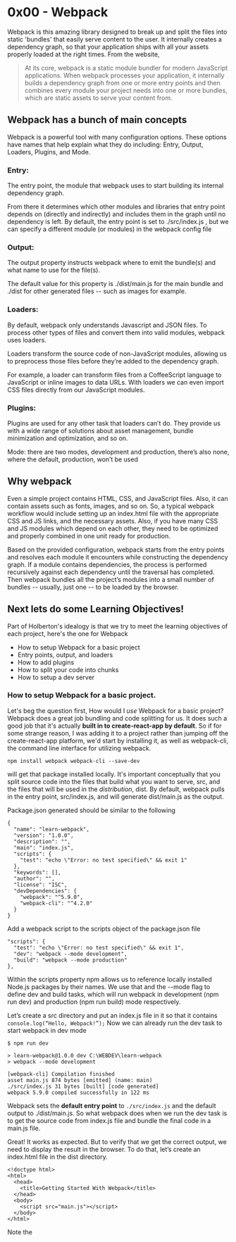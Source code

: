 # 0x00 - Webpack

Webpack is this amazing library designed to break up and split the files into static 'bundles' that easily serve content to the user. It internally creates a dependency graph, so that your application ships with all your assets properly loaded at the right times. From the website,
> At its core, webpack is a static module bundler for modern JavaScript applications. When webpack processes your application, it internally builds a dependency graph from one or more entry points and then combines every module your project needs into one or more bundles, which are static assets to serve your content from.

## Webpack has a bunch of main concepts
Webpack is a powerful tool with many configuration options. These options have names that help explain what they do including: Entry, Output, Loaders, Plugins, and Mode.

### **Entry:**
The entry point, the module that webpack uses to start building its internal dependency graph.

From there it determines which other modules and libraries that entry point depends on (directly and indirectly) and includes them in the graph until no dependency is left.
 By default, the entry point is set to ./src/index.js , but we can specify a different module (or modules) in the webpack config file

### **Output:**
The output property instructs webpack where to emit the bundle(s) and what name to use for the file(s).

The default value for this property is ./dist/main.js for the main bundle and ./dist for other generated files -- such as images for example.

### **Loaders:**
By default, webpack only understands Javascript and JSON files. To process other types of files and convert them into valid modules, webpack uses loaders.

Loaders transform the source code of non-JavaScript modules, allowing us to preprocess those files before they’re added to the dependency graph.

For example, a loader can transform files from a CoffeeScript language to JavaScript or inline images to data URLs. With loaders we can even import CSS files directly from our JavaScript modules.

### **Plugins:**
Plugins are used for any other task that loaders can’t do. They provide us with a wide range of solutions about asset management, bundle minimization and optimization, and so on.

Mode: there are two modes, development and production, there’s also none, where the default, production, won’t be used

## Why webpack

Even a simple project contains HTML, CSS, and JavaScript files. Also, it can contain assets such as fonts, images, and so on. So, a typical webpack workflow would include setting up an index.html file with the appropriate CSS and JS links, and the necessary assets. Also, if you have many CSS and JS modules which depend on each other, they need to be optimized and properly combined in one unit ready for production.

Based on the provided configuration, webpack starts from the entry points and resolves each module it encounters while constructing the dependency graph. If a module contains dependencies, the process is performed recursively against each dependency until the traversal has completed. Then webpack bundles all the project’s modules into a small number of bundles -- usually, just one -- to be loaded by the browser.

## Next lets do some Learning Objectives!
Part of Holberton's idealogy is that we try to meet the learning objectives of each project, here's the one for Webpack
- How to setup Webpack for a basic project
- Entry points, output, and loaders
- How to add plugins
- How to split your code into chunks
- How to setup a dev server

### How to setup Webpack for a basic project.
Let's beg the question first, How would I *use* Webpack for a basic project? Webpack does a great job bundling and code splitting for us. It does such a good job that it's actually **built in to create-react-app by default**. So if for some strange reason, I was adding it to a project rather than jumping off the create-react-app platform, we'd start by installing it, as well as webpack-cli, the command line interface for utilizing webpack.

`npm install webpack webpack-cli --save-dev`

will get that package installed locally.
It's important conceptually that you split source code into the files that build what you want to serve, src, and the files that will be used in the *distribution*, dist. By default, webpack pulls in the entry point, src/index.js, and will generate dist/main.js as the output.

Package.json generated should be similar to the following

```
{
  "name": "learn-webpack",
  "version": "1.0.0",
  "description": "",
  "main": "index.js",
  "scripts": {
    "test": "echo \"Error: no test specified\" && exit 1"
  },
  "keywords": [],
  "author": "",
  "license": "ISC",
  "devDependencies": {
    "webpack": "^5.9.0",
    "webpack-cli": "^4.2.0"
  }
}
```
Add a webpack script to the scripts object of the package.json file
```
"scripts": {
  "test": "echo \"Error: no test specified\" && exit 1",
  "dev": "webpack --mode development",
  "build": "webpack --mode production"
},
```

Within the scripts property npm allows us to reference locally installed Node.js packages by their names. We use that and the --mode flag to define dev and build tasks, which will run webpack in development (npm run dev) and production (npm run build) mode respectively.

Let’s create a src directory and put an index.js file in it so that it contains `console.log(“Hello, Webpack!”);` Now we can already run the dev task to start webpack in dev mode

```
$ npm run dev

> learn-webpack@1.0.0 dev C:\WEBDEV\learn-webpack
> webpack --mode development

[webpack-cli] Compilation finished
asset main.js 874 bytes [emitted] (name: main)
./src/index.js 31 bytes [built] [code generated]
webpack 5.9.0 compiled successfully in 122 ms
```

Webpack sets the **default entry point** to `./src/index.js` and the default output to ./dist/main.js. So what webpack does when we run the dev task is to get the source code from index.js file and bundle the final code in a main.js file.

Great! It works as expected. But to verify that we get the correct output, we need to display the result in the browser. To do that, let’s create an index.html file in the dist directory.

```
<!doctype html>
<html>
  <head>
    <title>Getting Started With Webpack</title>
  </head>
  <body>
    <script src="main.js"></script>
  </body>
</html>
```
Note the <script> tag containing a reference to 'main.js'. This is a call to the bundle the webpack creates on build.
Now the browser should display “Hello, Webpack!” in the console.

We're not done yet! The last thing I would do to set up a Webpack project, is set up the HtmlWebpackPlugin, this plugin serves to dynamically reference the entry point, even if we rename it on each build (Changing the name of the entry point and not updating the reference in the config won't do anything!). It can also be used to set the title of the .html file directly in the config!
So let's install that plugin, and create the config file to that end.

```npm install html-webpack-plugin --save-dev```

At this point, to activate the plugin, we need to create a webpack.config.js file in the root directory with the following content:
```
const HtmlWebpackPlugin = require("html-webpack-plugin");
const path = require('path');

module.exports = {
  plugins: [
    new HtmlWebpackPlugin({
      title: "Webpack Output",
    }),
  ],
};
```
As you can see, to activate a webpack *plugin*, we need to *include* it in the file and then **add** it to the *plugins array*. If needed, we also pass options to the plugin. See the html-webpack-plugin rep for all available options and the ability to write and use your own templates.

```$ npm run dev```

https://www.sitepoint.com/webpack-beginner-guide/

For Asset Management (inlcuding css and imgs)
https://webpack.js.org/guides/asset-management/

### - Entry points, output, and loaders
Let's talk about these three as a list. List item 1, Entry points
**Entry Points**: [Docs](https://webpack.js.org/concepts/entry-points/)
The point or points where to start the application bundling process. If an array is passed then all items will be processed.

A dynamically loaded module is not an entry point.

A rule to consider: one entry point per HTML page. SPA: one entry point, MPA: multiple entry points.
```
module.exports = {
  //...
  entry: {
    home: './home.js',
    about: './about.js',
    contact: './contact.js',
  },
};
```

**Output** [Docs](https://webpack.js.org/concepts/output/)
Configuring the output configuration options tells webpack how to write the compiled files to disk. Note that, while there can be multiple entry points, only one output configuration is specified.

Basic usage
```
module.exports = {
  output: {
    filename: 'bundle.js',
  },
};
```

**Loaders**: [Docs](https://webpack.js.org/concepts/loaders/)
Loaders are transformations that are applied to the source code of a module. They allow you to pre-process files as you import or “load” them. Loaders even allow you to do things like import CSS files directly from your JavaScript modules!

#### Example
For example, you can use loaders to tell webpack to load a CSS file or to convert TypeScript to JavaScript. To do this, you would start by installing the loaders you need:
`npm install --save-dev css-loader ts-loader`
And then instruct webpack to use the css-loader for every .css file and the ts-loader for all .ts files:

webpack.config.js
```
module.exports = {
  module: {
    rules: [
      { test: /\.css$/, use: 'css-loader' },
      { test: /\.ts$/, use: 'ts-loader' },
    ],
  },
};
```

### How to add plugins
[Docs](https://webpack.js.org/concepts/plugins/)
**Anatomy**
A webpack plugin is a JavaScript object that has an apply method. This apply method is called by the webpack compiler, giving access to the entire compilation lifecycle.

ConsoleLogOnBuildWebpackPlugin.js
```
const pluginName = 'ConsoleLogOnBuildWebpackPlugin';

class ConsoleLogOnBuildWebpackPlugin {
  apply(compiler) {
    compiler.hooks.run.tap(pluginName, (compilation) => {
      console.log('The webpack build process is starting!');
    });
  }
}

module.exports = ConsoleLogOnBuildWebpackPlugin;
```
.. Used in your webpack.config.js like this:
```
const HtmlWebpackPlugin = require('html-webpack-plugin'); //installed via npm
const webpack = require('webpack'); //to access built-in plugins

module.exports = {
    plugins: [
    new webpack.ProgressPlugin(),
    new HtmlWebpackPlugin({ template: './src/index.html' }),
  ],
}
```

### How to split your code into chunks
[Docs](https://webpack.js.org/guides/code-splitting/#root)

This feature allows you to split your code into various bundles which can then be loaded on demand or in parallel. It can be used to achieve smaller bundles and control resource load prioritization which, if used correctly, can have a major impact on load time (Great for user experience!).

There are three general approaches to code splitting available:

Entry Points: Manually split code using entry configuration.
Prevent Duplication: Use Entry dependencies or SplitChunksPlugin to dedupe and split chunks.
Dynamic Imports: Split code via inline function calls within modules

### How to setup a dev server
[Docs](https://webpack.js.org/api/webpack-dev-server/#root)

#### Installation
To start using the webpack-dev-server Node.js API, first install webpack and webpack-dev-server if you haven’t yet:

`npm install --save-dev webpack webpack-dev-server`

Then require the modules in your Node.js script:

```
const Webpack = require('webpack');
const WebpackDevServer = require('webpack-dev-server');
```

invoke using the cli
` npx webpack serve --open `

And now your page will open on in your default browser, and will rebuild on changes to your files!

https://blog.logrocket.com/versatile-webpack-configurations-react-application/
